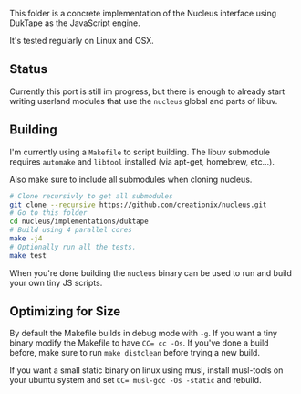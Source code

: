 This folder is a concrete implementation of the Nucleus interface using DukTape as the JavaScript engine.

It's tested regularly on Linux and OSX.

## Status

Currently this port is still im progress, but there is enough to already start
writing userland modules that use the `nucleus` global and parts of libuv. 

## Building

I'm currently using a `Makefile` to script building.  The libuv submodule
requires `automake` and `libtool` installed (via apt-get, homebrew, etc...).

Also make sure to include all submodules when cloning nucleus.

```sh
# Clone recursivly to get all submodules
git clone --recursive https://github.com/creationix/nucleus.git
# Go to this folder
cd nucleus/implementations/duktape
# Build using 4 parallel cores
make -j4
# Optionally run all the tests.
make test
```

When you're done building the `nucleus` binary can be used to run and build your
own tiny JS scripts.

## Optimizing for Size

By default the Makefile builds in debug mode with `-g`.  If you want a tiny
binary modify the Makefile to have `CC= cc -Os`.  If you've done a build before,
make sure to run `make distclean` before trying a new build.

If you want a small static binary on linux using musl, install musl-tools on
your ubuntu system and set `CC= musl-gcc -Os -static` and rebuild.

